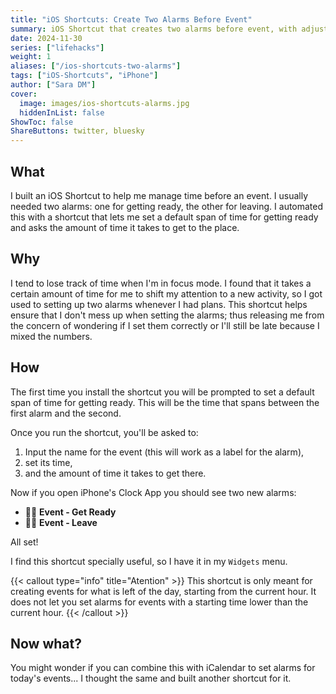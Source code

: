```yaml
---
title: "iOS Shortcuts: Create Two Alarms Before Event"
summary: iOS Shortcut that creates two alarms before event, with adjustable default for getReady time span and required input for travelTime.
date: 2024-11-30
series: ["lifehacks"]
weight: 1
aliases: ["/ios-shortcuts-two-alarms"]
tags: ["iOS-Shortcuts", "iPhone"]
author: ["Sara DM"]
cover:
  image: images/ios-shortcuts-alarms.jpg
  hiddenInList: false
ShowToc: false
ShareButtons: twitter, bluesky
---
```


## What
I built an iOS Shortcut to help me manage time before an event. I usually needed two alarms: one for getting ready, the other for leaving. I automated this with a shortcut that lets me set a default span of time for getting ready and asks the amount of time it takes to get to the place.  

## Why
I tend to lose track of time when I'm in focus mode. I found that it takes a certain amount of time for me to shift my attention to a new activity, so I got used to setting up two alarms whenever I had plans. This shortcut helps ensure that I don't mess up when setting the alarms; thus releasing me from the concern of wondering if I set them correctly or I'll still be late because I mixed the numbers. 

## How  
The first time you install the shortcut you will be prompted to set a default span of time for getting ready. This will be the time that spans between the first alarm and the second.

Once you run the shortcut, you'll be asked to:
1. Input the name for the event (this will work as a label for the alarm),
2. set its time,
3. and the amount of time it takes to get there.

Now if you open iPhone's Clock App you should see two new alarms: 
- <span class='emoji'>👩‍💼</span> **Event - Get Ready**  
- <span class='emoji'>👩‍💼</span> **Event - Leave**  

All set!

I find this shortcut specially useful, so I have it in my `Widgets` menu.

{{< callout type="info" title="Atention" >}}
This shortcut is only meant for creating events for what is left of the day, starting from the current hour. It does not let you set alarms for events with a starting time lower than the current hour.
{{< /callout >}}

## Now what?
You might wonder if you can combine this with iCalendar to set alarms for today's events... I thought the same and built another shortcut for it.